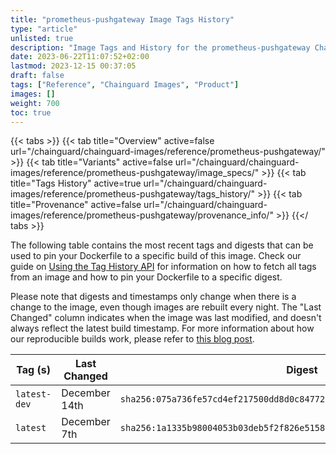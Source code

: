```yaml
---
title: "prometheus-pushgateway Image Tags History"
type: "article"
unlisted: true
description: "Image Tags and History for the prometheus-pushgateway Chainguard Image"
date: 2023-06-22T11:07:52+02:00
lastmod: 2023-12-15 00:37:05
draft: false
tags: ["Reference", "Chainguard Images", "Product"]
images: []
weight: 700
toc: true
---
```


{{< tabs >}}
{{< tab title="Overview" active=false url="/chainguard/chainguard-images/reference/prometheus-pushgateway/" >}}
{{< tab title="Variants" active=false url="/chainguard/chainguard-images/reference/prometheus-pushgateway/image_specs/" >}}
{{< tab title="Tags History" active=true url="/chainguard/chainguard-images/reference/prometheus-pushgateway/tags_history/" >}}
{{< tab title="Provenance" active=false url="/chainguard/chainguard-images/reference/prometheus-pushgateway/provenance_info/" >}}
{{</ tabs >}}

The following table contains the most recent tags and digests that can be used to pin your Dockerfile to a specific build of this image. Check our guide on [Using the Tag History API](/chainguard/chainguard-images/using-the-tag-history-api/) for information on how to fetch all tags from an image and how to pin your Dockerfile to a specific digest.

Please note that digests and timestamps only change when there is a change to the image, even though images are rebuilt every night. The "Last Changed" column indicates when the image was last modified, and doesn't always reflect the latest build timestamp. For more information about how our reproducible builds work, please refer to [this blog post](https://www.chainguard.dev/unchained/reproducing-chainguards-reproducible-image-builds).

| Tag (s)       | Last Changed  | Digest                                                                    |
|---------------|---------------|---------------------------------------------------------------------------|
|  `latest-dev` | December 14th | `sha256:075a736fe57cd4ef217500dd8d0c847729e23e830b86046f22b6067315475750` |
|  `latest`     | December 7th  | `sha256:1a1335b98004053b03deb5f2f826e5158e3f7066e7d2a8038ea7be0ea286b51e` |

